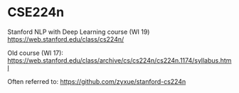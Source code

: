 # CSE224n
Stanford NLP with Deep Learning course (WI 19)
https://web.stanford.edu/class/cs224n/

Old course (WI 17): https://web.stanford.edu/class/archive/cs/cs224n/cs224n.1174/syllabus.html

Often referred to: https://github.com/zyxue/stanford-cs224n 
